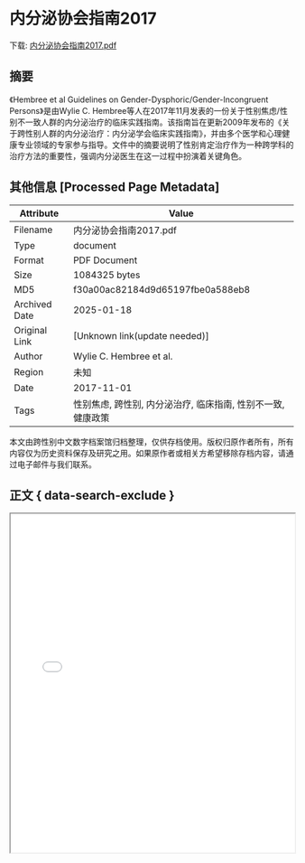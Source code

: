 # 内分泌协会指南2017

<!-- tcd_download_link -->
下载: <a href="内分泌协会指南2017.pdf" download>内分泌协会指南2017.pdf</a>
<!-- tcd_download_link_end -->

## 摘要

<!-- tcd_abstract -->
《Hembree et al Guidelines on Gender-Dysphoric/Gender-Incongruent Persons》是由Wylie C. Hembree等人在2017年11月发表的一份关于性别焦虑/性别不一致人群的内分泌治疗的临床实践指南。该指南旨在更新2009年发布的《关于跨性别人群的内分泌治疗：内分泌学会临床实践指南》，并由多个医学和心理健康专业领域的专家参与指导。文件中的摘要说明了性别肯定治疗作为一种跨学科的治疗方法的重要性，强调内分泌医生在这一过程中扮演着关键角色。

<!-- tcd_abstract_end -->

## 其他信息 [Processed Page Metadata]

| Attribute       | Value                                  |
|-----------------|----------------------------------------|
| Filename        | 内分泌协会指南2017.pdf                             |
| Type            | document                                 |
| Format          | PDF Document                               |
| Size            | 1084325 bytes                           |
| MD5             | f30a00ac82184d9d65197fbe0a588eb8                                  |
| Archived Date   | 2025-01-18                             |
| Original Link   | [Unknown link(update needed)]                         |
| Author          | Wylie C. Hembree et al.                               |
| Region          | 未知                               |
| Date            | 2017-11-01                                 |
| Tags            | 性别焦虑, 跨性别, 内分泌治疗, 临床指南, 性别不一致, 健康政策                                 |

本文由跨性别中文数字档案馆归档整理，仅供存档使用。版权归原作者所有，所有内容仅为历史资料保存及研究之用。如果原作者或相关方希望移除存档内容，请通过电子邮件与我们联系。

## 正文 { data-search-exclude }

<!-- tcd_main_text -->
<iframe src="../内分泌协会指南2017.pdf" width="100%" height="600px">
    <p>无法显示PDF，请下载查看。</p>
</iframe>
<!-- tcd_main_text_end -->

